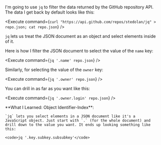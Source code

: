 <script>
import Alert from "components/Alert.svelte";
import Execute from "components/Execute.svelte";
</script>

I'm going to use `jq` to filter the data returned by the GitHub repository API. The data I get back by default looks like this:

<Execute command={`curl "https://api.github.com/repos/stedolan/jq" > repo.json; cat repo.json`} />

`jq` lets us treat the JSON document as an object and select elements inside of it.

Here is how I filter the JSON document to select the value of the `name` key:

<Execute command={`jq '.name' repo.json`} />

Similarly, for selecting the value of the `owner` key:

<Execute command={`jq '.owner' repo.json`} />

You can drill in as far as you want like this:

<Execute command={`jq '.owner.login' repo.json`} />

<Alert>
	**What I Learned: Object Identifier-Index**:
	
	`jq` lets you select elements in a JSON document like it's a JavaScript object. Just start with `.` (for the whole document) and drill down to the value you want. It ends up looking something like this:
	
	<code>jq '.key.subkey.subsubkey'</code>
</Alert>
